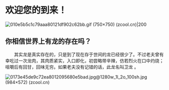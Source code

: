 # 欢迎您的到来！

![010e5b5c1c79aaa80121df902c62bb.gif (750×750) (zcool.cn)|200](https://img.zcool.cn/community/010e5b5c1c79aaa80121df902c62bb.gif)

## 你相信世界上有龙的存在吗？

‌‌‌　　其实龙是真实存在的，只是到了现在存于世间的龙已经很少了。不过老夫曾有幸吃过一次龙肉，其肉质紧实，入口即化，初尝略带辛辣，仿若烈火在口中灼烧；咀嚼后有回甘，回味无穷。如果老夫没有记错的话，此龙名叫卫龙 。

![0173e45de9c72ea8012095680e5bad.jpg@1280w_1l_2o_100sh.jpg (984×572) (zcool.cn)](https://img.zcool.cn/community/0173e45de9c72ea8012095680e5bad.jpg@1280w_1l_2o_100sh.jpg)
